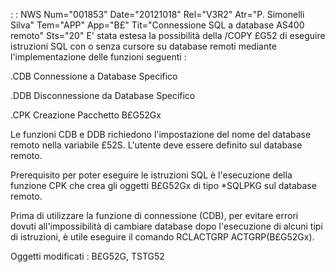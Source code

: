  :  : NWS Num="001853" Date="20121018" Rel="V3R2" Atr="P. Simonelli Silva" Tem="APP" App="B£" Tit="Connessione SQL a database AS400 remoto" Sts="20"
E' stata estesa la possibilità della /COPY £G52 di eseguire istruzioni SQL con o senza cursore su database remoti mediante l'implementazione delle funzioni seguenti : 

.CDB Connessione a Database Specifico

.DDB Disconnessione da Database Specifico

.CPK Creazione Pacchetto B£G52Gx

Le funzioni CDB e DDB richiedono l'impostazione del nome del database remoto nella variabile £52S.
L'utente deve essere definito sul database remoto.

Prerequisito per poter eseguire le istruzioni SQL è l'esecuzione della funzione CPK che crea gli oggetti B£G52Gx di tipo *SQLPKG sul database remoto.

Prima di utilizzare la funzione di connessione (CDB), per evitare errori dovuti all'impossibilità di cambiare database dopo l'esecuzione di alcuni tipi di istruzioni, è utile eseguire il comando RCLACTGRP ACTGRP(B£G52Gx).

Oggetti modificati : 
B£G52G, TSTG52
